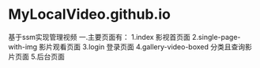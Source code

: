 # MyLocalVideo.github.io
基于ssm实现管理视频
一.主要页面有：
  1.index 影视首页面
  2.single-page-with-img 影片观看页面
  3.login 登录页面
  4.gallery-video-boxed 分类且查询影片页面
  5.后台页面
